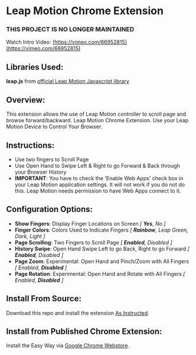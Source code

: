Leap Motion Chrome Extension
===

### THIS PROJECT IS NO LONGER MAINTAINED

Watch Intro Video: [https://vimeo.com/66952815](https://vimeo.com/66952815)

Libraries Used:
---

**leap.js** from [official Leap Motion Javascript library](https://github.com/leapmotion/leapjs)

Overview:
---

This extension allows the use of Leap Motion controller to scroll page and browse forward/backward.
Leap Motion Chrome Extension.  Use your Leap Motion Device to Control Your Browser.

Instructions:
---

* Use two fingers to Scroll Page
* Use Open Hand to Swipe Left & Right to go Forward & Back through your Browser History
* **IMPORTANT**: You have to check the 'Enable Web Apps' check box in your Leap Motion application settings.  It will not work if you do not do this.  Leap Motion needs permission to have Web Apps connect to it.

Configuration Options:
---

* __Show Fingers__: Display Finger Locations on Screen _[ **Yes**, No ]_
* __Finger Colors__: Colors Used to Indicate Fingers _[ **Rainbow**, Leap Green, Dark, Light ]_
* __Page Scrolling__:  Two Fingers to Scroll Page _[ **Enabled**, Disabled ]_
* __History Swipe__: Open Hand Swipe Left to go Back, Right to go Forward _[ **Enabled**, Disabled ]_
* __Page Zoom__: Experimental:  Open Hand and Pinch/Zoom with All Fingers _[ Enabled, **Disabled** ]_
* __Page Rotation__: Experimental:  Open Hand and Rotate with All Fingers _[ Enabled, **Disabled** ]_

Install From Source:
---

Download this repo and install the extension [As Instructed](http://developer.chrome.com/extensions/getstarted.html#unpacked).


Install from Published Chrome Extension:
---

Install the Easy Way via [Google Chrome Webstore](https://chrome.google.com/webstore/detail/leap-motion-controller/odacmfmfjmfkojihlcjkngecflemhheo).

